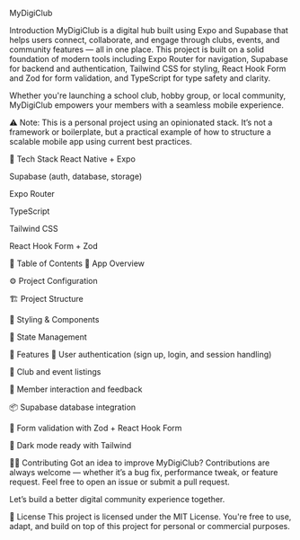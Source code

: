 MyDigiClub

Introduction
MyDigiClub is a digital hub built using Expo and Supabase that helps users connect, collaborate, and engage through clubs, events, and community features — all in one place. This project is built on a solid foundation of modern tools including Expo Router for navigation, Supabase for backend and authentication, Tailwind CSS for styling, React Hook Form and Zod for form validation, and TypeScript for type safety and clarity.

Whether you're launching a school club, hobby group, or local community, MyDigiClub empowers your members with a seamless mobile experience.

⚠️ Note: This is a personal project using an opinionated stack. It’s not a framework or boilerplate, but a practical example of how to structure a scalable mobile app using current best practices.

🔧 Tech Stack
React Native + Expo

Supabase (auth, database, storage)

Expo Router

TypeScript

Tailwind CSS

React Hook Form + Zod

📁 Table of Contents
📱 App Overview

⚙️ Project Configuration

🏗️ Project Structure

🎨 Styling & Components

🧠 State Management

🚀 Features
🔐 User authentication (sign up, login, and session handling)

📅 Club and event listings

💬 Member interaction and feedback

📦 Supabase database integration

🧪 Form validation with Zod + React Hook Form

🌙 Dark mode ready with Tailwind

🧑‍💻 Contributing
Got an idea to improve MyDigiClub? Contributions are always welcome — whether it’s a bug fix, performance tweak, or feature request. Feel free to open an issue or submit a pull request.

Let’s build a better digital community experience together.

📄 License
This project is licensed under the MIT License. You're free to use, adapt, and build on top of this project for personal or commercial purposes.
